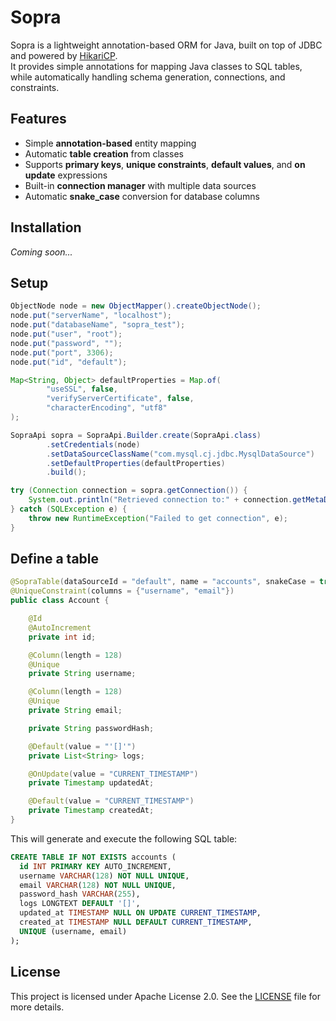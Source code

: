 # Sopra

Sopra is a lightweight annotation-based ORM for Java, built on top of JDBC and powered by [HikariCP](https://github.com/brettwooldridge/HikariCP).  
It provides simple annotations for mapping Java classes to SQL tables, while automatically handling schema generation, connections, and constraints.


## Features
- Simple **annotation-based** entity mapping
- Automatic **table creation** from classes
- Supports **primary keys**, **unique constraints**, **default values**, and **on update** expressions
- Built-in **connection manager** with multiple data sources
- Automatic **snake_case** conversion for database columns

## Installation
_Coming soon..._

## Setup

```java
ObjectNode node = new ObjectMapper().createObjectNode();
node.put("serverName", "localhost");
node.put("databaseName", "sopra_test");
node.put("user", "root");
node.put("password", "");
node.put("port", 3306);
node.put("id", "default");

Map<String, Object> defaultProperties = Map.of(
        "useSSL", false,
        "verifyServerCertificate", false,
        "characterEncoding", "utf8"
);

SopraApi sopra = SopraApi.Builder.create(SopraApi.class)
        .setCredentials(node)
        .setDataSourceClassName("com.mysql.cj.jdbc.MysqlDataSource")
        .setDefaultProperties(defaultProperties)
        .build();

try (Connection connection = sopra.getConnection()) {
    System.out.println("Retrieved connection to:" + connection.getMetaData().getURL());
} catch (SQLException e) {
    throw new RuntimeException("Failed to get connection", e);
}
```

## Define a table

```java
@SopraTable(dataSourceId = "default", name = "accounts", snakeCase = true)
@UniqueConstraint(columns = {"username", "email"})
public class Account {

    @Id
    @AutoIncrement
    private int id;

    @Column(length = 128)
    @Unique
    private String username;

    @Column(length = 128)
    @Unique
    private String email;

    private String passwordHash;

    @Default(value = "'[]'")
    private List<String> logs;

    @OnUpdate(value = "CURRENT_TIMESTAMP")
    private Timestamp updatedAt;

    @Default(value = "CURRENT_TIMESTAMP")
    private Timestamp createdAt;
}
```

This will generate and execute the following SQL table:
```sql
CREATE TABLE IF NOT EXISTS accounts (
  id INT PRIMARY KEY AUTO_INCREMENT,
  username VARCHAR(128) NOT NULL UNIQUE,
  email VARCHAR(128) NOT NULL UNIQUE,
  password_hash VARCHAR(255),
  logs LONGTEXT DEFAULT '[]',
  updated_at TIMESTAMP NULL ON UPDATE CURRENT_TIMESTAMP,
  created_at TIMESTAMP NULL DEFAULT CURRENT_TIMESTAMP,
  UNIQUE (username, email)
);
```

## License

This project is licensed under Apache License 2.0. See the [LICENSE](LICENSE.md) file for more details.